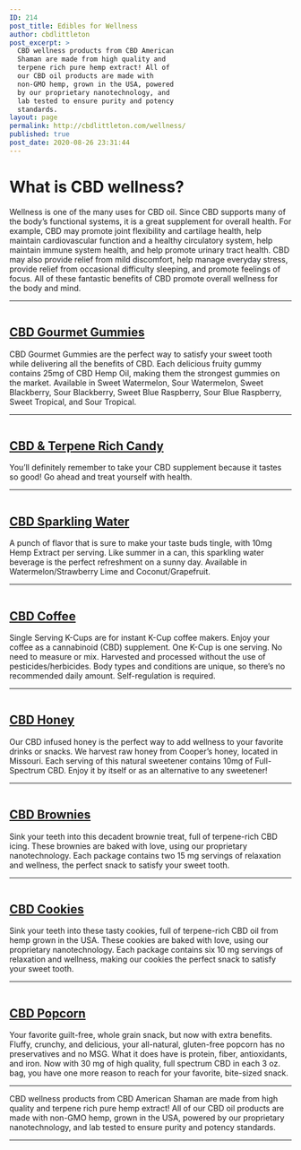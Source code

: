```yaml
---
ID: 214
post_title: Edibles for Wellness
author: cbdlittleton
post_excerpt: >
  CBD wellness products from CBD American
  Shaman are made from high quality and
  terpene rich pure hemp extract! All of
  our CBD oil products are made with
  non-GMO hemp, grown in the USA, powered
  by our proprietary nanotechnology, and
  lab tested to ensure purity and potency
  standards.
layout: page
permalink: http://cbdlittleton.com/wellness/
published: true
post_date: 2020-08-26 23:31:44
---
```

<!-- wp:heading {"level":1} -->
<h1>What is CBD wellness?</h1>
<!-- /wp:heading -->

<!-- wp:paragraph -->
<p>Wellness is one of the many uses for CBD oil. Since CBD supports many of the body’s functional systems, it is a great supplement for overall health. For example, CBD may promote joint flexibility and cartilage health, help maintain cardiovascular function and a healthy circulatory system, help maintain immune system health, and help promote urinary tract health. CBD may also provide relief from mild discomfort, help manage everyday stress, provide relief from occasional difficulty sleeping, and promote feelings of focus. All of these fantastic benefits of CBD promote overall wellness for the body and mind.</p>
<!-- /wp:paragraph -->

<!-- wp:separator -->
<hr class="wp-block-separator"/>
<!-- /wp:separator -->

<!-- wp:columns -->
<div class="wp-block-columns"><!-- wp:column {"verticalAlignment":"center"} -->
<div class="wp-block-column is-vertically-aligned-center"><!-- wp:image {"id":267,"sizeSlug":"large"} -->
<figure class="wp-block-image size-large"><a href="https://cbdamericanshaman.com/littleton/gourmet-cbd-gummies-25mg"><img src="http://cbdlittleton.com/wp-content/uploads/2020/08/cbd-gourmet-gummies-full-spectrum.jpg" alt="" class="wp-image-267"/></a></figure>
<!-- /wp:image --></div>
<!-- /wp:column -->

<!-- wp:column {"verticalAlignment":"center"} -->
<div class="wp-block-column is-vertically-aligned-center"><!-- wp:heading -->
<h2><a href="https://cbdamericanshaman.com/littleton/gourmet-cbd-gummies-25mg">CBD Gourmet Gummies</a></h2>
<!-- /wp:heading -->

<!-- wp:paragraph -->
<p>CBD Gourmet Gummies are the perfect way to satisfy your sweet tooth while delivering all the benefits of CBD. Each delicious fruity gummy contains 25mg of CBD Hemp Oil, making them the strongest gummies on the market. Available in Sweet Watermelon, Sour Watermelon, Sweet Blackberry, Sour Blackberry, Sweet Blue Raspberry, Sour Blue Raspberry, Sweet Tropical, and Sour Tropical.&nbsp;</p>
<!-- /wp:paragraph --></div>
<!-- /wp:column --></div>
<!-- /wp:columns -->

<!-- wp:separator -->
<hr class="wp-block-separator"/>
<!-- /wp:separator -->

<!-- wp:columns {"verticalAlignment":"center"} -->
<div class="wp-block-columns are-vertically-aligned-center"><!-- wp:column {"verticalAlignment":"center"} -->
<div class="wp-block-column is-vertically-aligned-center"><!-- wp:image {"id":268,"sizeSlug":"large"} -->
<figure class="wp-block-image size-large"><a href="https://cbdamericanshaman.com/littleton/cbd-terpene-rich-candy"><img src="http://cbdlittleton.com/wp-content/uploads/2020/08/cbd-terpene-rich-hemp-candy.jpg" alt="" class="wp-image-268"/></a></figure>
<!-- /wp:image --></div>
<!-- /wp:column -->

<!-- wp:column {"verticalAlignment":"center"} -->
<div class="wp-block-column is-vertically-aligned-center"><!-- wp:heading -->
<h2><a href="https://cbdamericanshaman.com/littleton/cbd-terpene-rich-candy">CBD &amp; Terpene Rich Candy</a></h2>
<!-- /wp:heading -->

<!-- wp:paragraph -->
<p>You’ll definitely remember to take your CBD supplement because it tastes so good! Go ahead and treat yourself with health.</p>
<!-- /wp:paragraph --></div>
<!-- /wp:column --></div>
<!-- /wp:columns -->

<!-- wp:separator -->
<hr class="wp-block-separator"/>
<!-- /wp:separator -->

<!-- wp:columns -->
<div class="wp-block-columns"><!-- wp:column {"verticalAlignment":"center"} -->
<div class="wp-block-column is-vertically-aligned-center"><!-- wp:image {"id":269,"sizeSlug":"large"} -->
<figure class="wp-block-image size-large"><a href="https://cbdamericanshaman.com/littleton/cbd-sparkling-water"><img src="http://cbdlittleton.com/wp-content/uploads/2020/08/cbd-sparkling-water.jpg" alt="" class="wp-image-269"/></a></figure>
<!-- /wp:image --></div>
<!-- /wp:column -->

<!-- wp:column {"verticalAlignment":"center"} -->
<div class="wp-block-column is-vertically-aligned-center"><!-- wp:heading -->
<h2><a href="https://cbdamericanshaman.com/littleton/cbd-sparkling-water">CBD Sparkling Water</a></h2>
<!-- /wp:heading -->

<!-- wp:paragraph -->
<p>A punch of flavor that is sure to make your taste buds tingle, with 10mg Hemp Extract per serving. Like summer in a can, this sparkling water beverage is the perfect refreshment on a sunny day. Available in Watermelon/Strawberry Lime and Coconut/Grapefruit.</p>
<!-- /wp:paragraph --></div>
<!-- /wp:column --></div>
<!-- /wp:columns -->

<!-- wp:separator -->
<hr class="wp-block-separator"/>
<!-- /wp:separator -->

<!-- wp:columns -->
<div class="wp-block-columns"><!-- wp:column {"verticalAlignment":"center"} -->
<div class="wp-block-column is-vertically-aligned-center"><!-- wp:image {"id":270,"sizeSlug":"large"} -->
<figure class="wp-block-image size-large"><a href="https://cbdamericanshaman.com/littleton/cbd-coffee"><img src="http://cbdlittleton.com/wp-content/uploads/2020/08/cbd-coffee-k-cup.jpg" alt="" class="wp-image-270"/></a></figure>
<!-- /wp:image --></div>
<!-- /wp:column -->

<!-- wp:column {"verticalAlignment":"center"} -->
<div class="wp-block-column is-vertically-aligned-center"><!-- wp:heading -->
<h2><a href="https://cbdamericanshaman.com/littleton/cbd-coffee">CBD Coffee</a></h2>
<!-- /wp:heading -->

<!-- wp:paragraph -->
<p>Single Serving K-Cups are for instant K-Cup coffee makers. Enjoy your coffee as a cannabinoid (CBD) supplement. One K-Cup is one serving. No need to measure or mix. Harvested and processed without the use of pesticides/herbicides. Body types and conditions are unique, so there’s no recommended daily amount. Self-regulation is required.</p>
<!-- /wp:paragraph --></div>
<!-- /wp:column --></div>
<!-- /wp:columns -->

<!-- wp:separator -->
<hr class="wp-block-separator"/>
<!-- /wp:separator -->

<!-- wp:columns {"verticalAlignment":"center"} -->
<div class="wp-block-columns are-vertically-aligned-center"><!-- wp:column {"verticalAlignment":"center"} -->
<div class="wp-block-column is-vertically-aligned-center"><!-- wp:image {"id":273,"sizeSlug":"large"} -->
<figure class="wp-block-image size-large"><a href="https://cbdamericanshaman.com/littleton/cbd-honey"><img src="http://cbdlittleton.com/wp-content/uploads/2020/08/cbd-honey-thc-free.png" alt="" class="wp-image-273"/></a></figure>
<!-- /wp:image --></div>
<!-- /wp:column -->

<!-- wp:column {"verticalAlignment":"center"} -->
<div class="wp-block-column is-vertically-aligned-center"><!-- wp:heading -->
<h2><a href="https://cbdamericanshaman.com/littleton/cbd-honey">CBD Honey</a></h2>
<!-- /wp:heading -->

<!-- wp:paragraph -->
<p>Our CBD infused honey is the perfect way to add wellness to your favorite drinks or snacks. We harvest raw honey from Cooper’s honey, located in Missouri. Each serving of this natural sweetener contains 10mg of Full-Spectrum CBD. Enjoy it by itself or as an alternative to any sweetener!</p>
<!-- /wp:paragraph --></div>
<!-- /wp:column --></div>
<!-- /wp:columns -->

<!-- wp:separator -->
<hr class="wp-block-separator"/>
<!-- /wp:separator -->

<!-- wp:columns -->
<div class="wp-block-columns"><!-- wp:column {"verticalAlignment":"center"} -->
<div class="wp-block-column is-vertically-aligned-center"><!-- wp:image {"id":274,"sizeSlug":"large"} -->
<figure class="wp-block-image size-large"><a href="https://cbdamericanshaman.com/littleton/cbd-brownies"><img src="http://cbdlittleton.com/wp-content/uploads/2020/08/cbd-brownies.png" alt="" class="wp-image-274"/></a></figure>
<!-- /wp:image --></div>
<!-- /wp:column -->

<!-- wp:column {"verticalAlignment":"center"} -->
<div class="wp-block-column is-vertically-aligned-center"><!-- wp:heading -->
<h2><a href="https://cbdamericanshaman.com/littleton/cbd-brownies">CBD Brownies</a></h2>
<!-- /wp:heading -->

<!-- wp:paragraph -->
<p>Sink your teeth into this decadent brownie treat, full of terpene-rich CBD icing. These brownies are baked with love, using our proprietary nanotechnology. Each package contains two 15 mg servings of relaxation and wellness, the perfect snack to satisfy your sweet tooth.</p>
<!-- /wp:paragraph --></div>
<!-- /wp:column --></div>
<!-- /wp:columns -->

<!-- wp:separator -->
<hr class="wp-block-separator"/>
<!-- /wp:separator -->

<!-- wp:columns {"verticalAlignment":"center"} -->
<div class="wp-block-columns are-vertically-aligned-center"><!-- wp:column {"verticalAlignment":"center"} -->
<div class="wp-block-column is-vertically-aligned-center"><!-- wp:image {"align":"center","id":275,"sizeSlug":"medium"} -->
<div class="wp-block-image"><figure class="aligncenter size-medium"><a href="https://cbdamericanshaman.com/littleton/cookies"><img src="http://cbdlittleton.com/wp-content/uploads/2020/08/cbd-cookies-300x209.jpg" alt="" class="wp-image-275"/></a></figure></div>
<!-- /wp:image --></div>
<!-- /wp:column -->

<!-- wp:column {"verticalAlignment":"center"} -->
<div class="wp-block-column is-vertically-aligned-center"><!-- wp:heading -->
<h2><a href="https://cbdamericanshaman.com/littleton/cookies">CBD Cookies</a></h2>
<!-- /wp:heading -->

<!-- wp:paragraph -->
<p>Sink your teeth into these tasty cookies, full of terpene-rich CBD oil from hemp grown in the USA. These cookies are baked with love, using our proprietary nanotechnology. Each package contains six 10 mg servings of relaxation and wellness, making our cookies the perfect snack to satisfy your sweet tooth.</p>
<!-- /wp:paragraph --></div>
<!-- /wp:column --></div>
<!-- /wp:columns -->

<!-- wp:separator -->
<hr class="wp-block-separator"/>
<!-- /wp:separator -->

<!-- wp:columns {"verticalAlignment":"center"} -->
<div class="wp-block-columns are-vertically-aligned-center"><!-- wp:column {"verticalAlignment":"center"} -->
<div class="wp-block-column is-vertically-aligned-center"><!-- wp:image {"id":276,"sizeSlug":"large"} -->
<figure class="wp-block-image size-large"><a href="https://cbdamericanshaman.com/littleton/cbd-popcorn"><img src="http://cbdlittleton.com/wp-content/uploads/2020/08/cbd-popcorn.png" alt="" class="wp-image-276"/></a></figure>
<!-- /wp:image --></div>
<!-- /wp:column -->

<!-- wp:column {"verticalAlignment":"center"} -->
<div class="wp-block-column is-vertically-aligned-center"><!-- wp:heading -->
<h2><a href="https://cbdamericanshaman.com/littleton/cbd-popcorn">CBD Popcorn</a></h2>
<!-- /wp:heading -->

<!-- wp:paragraph -->
<p>Your favorite guilt-free, whole grain snack, but now with extra benefits. Fluffy, crunchy, and delicious, your all-natural, gluten-free popcorn has no preservatives and no MSG. What it does have is protein, fiber, antioxidants, and iron. Now with 30 mg of high quality, full spectrum CBD in each 3 oz. bag, you have one more reason to reach for your favorite, bite-sized snack.</p>
<!-- /wp:paragraph --></div>
<!-- /wp:column --></div>
<!-- /wp:columns -->

<!-- wp:separator -->
<hr class="wp-block-separator"/>
<!-- /wp:separator -->

<!-- wp:paragraph -->
<p>CBD wellness products from CBD American Shaman are made from high quality and terpene rich pure hemp extract! All of our&nbsp;CBD oil&nbsp;products are made with non-GMO hemp, grown in the USA, powered by our proprietary nanotechnology, and lab tested to ensure purity and potency standards.</p>
<!-- /wp:paragraph -->

<!-- wp:separator -->
<hr class="wp-block-separator"/>
<!-- /wp:separator -->
